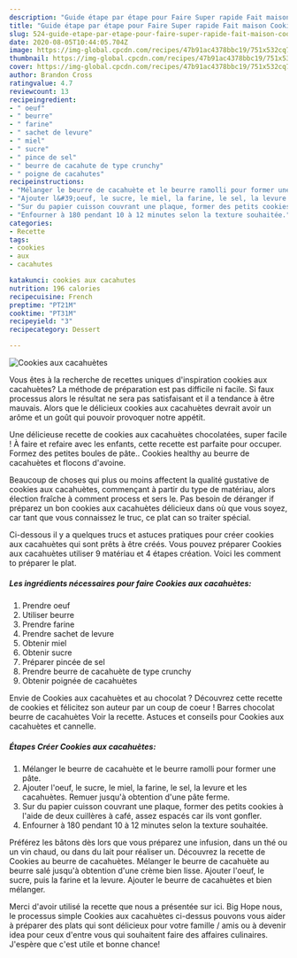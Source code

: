 ```yaml
---
description: "Guide étape par étape pour Faire Super rapide Fait maison Cookies aux cacahuètes"
title: "Guide étape par étape pour Faire Super rapide Fait maison Cookies aux cacahuètes"
slug: 524-guide-etape-par-etape-pour-faire-super-rapide-fait-maison-cookies-aux-cacahuetes
date: 2020-08-05T10:44:05.704Z
image: https://img-global.cpcdn.com/recipes/47b91ac4378bbc19/751x532cq70/cookies-aux-cacahuetes-photo-principale-de-la-recette.jpg
thumbnail: https://img-global.cpcdn.com/recipes/47b91ac4378bbc19/751x532cq70/cookies-aux-cacahuetes-photo-principale-de-la-recette.jpg
cover: https://img-global.cpcdn.com/recipes/47b91ac4378bbc19/751x532cq70/cookies-aux-cacahuetes-photo-principale-de-la-recette.jpg
author: Brandon Cross
ratingvalue: 4.7
reviewcount: 13
recipeingredient:
- " oeuf"
- " beurre"
- " farine"
- " sachet de levure"
- " miel"
- " sucre"
- " pince de sel"
- " beurre de cacahute de type crunchy"
- " poigne de cacahutes"
recipeinstructions:
- "Mélanger le beurre de cacahuète et le beurre ramolli pour former une pâte."
- "Ajouter l&#39;oeuf, le sucre, le miel, la farine, le sel, la levure et les cacahuètes. Remuer jusqu&#39;à obtention d&#39;une pâte ferme."
- "Sur du papier cuisson couvrant une plaque, former des petits cookies à l&#39;aide de deux cuillères à café, assez espacés car ils vont gonfler."
- "Enfourner à 180 pendant 10 à 12 minutes selon la texture souhaitée."
categories:
- Recette
tags:
- cookies
- aux
- cacahutes

katakunci: cookies aux cacahutes 
nutrition: 196 calories
recipecuisine: French
preptime: "PT21M"
cooktime: "PT31M"
recipeyield: "3"
recipecategory: Dessert

---
```



![Cookies aux cacahuètes](https://img-global.cpcdn.com/recipes/47b91ac4378bbc19/751x532cq70/cookies-aux-cacahuetes-photo-principale-de-la-recette.jpg)

Vous êtes à la recherche de recettes uniques d'inspiration cookies aux cacahuètes? La méthode de préparation est pas difficile ni facile. Si faux processus alors le résultat ne sera pas satisfaisant et il a tendance à être mauvais. Alors que le délicieux cookies aux cacahuètes devrait avoir un arôme et un goût qui pouvoir provoquer notre appétit.

Une délicieuse recette de cookies aux cacahuètes chocolatées, super facile ! À faire et refaire avec les enfants, cette recette est parfaite pour occuper. Formez des petites boules de pâte.. Cookies healthy au beurre de cacahuètes et flocons d&#39;avoine.

Beaucoup de choses qui plus ou moins affectent la qualité gustative de cookies aux cacahuètes, commençant à partir du type de matériau, alors élection fraîche à comment process et sers le. Pas besoin de déranger if préparez un bon cookies aux cacahuètes délicieux dans où que vous soyez, car tant que vous connaissez le truc, ce plat can so traiter spécial.


Ci-dessous il y a quelques trucs et astuces pratiques pour créer cookies aux cacahuètes qui sont prêts à être créés. Vous pouvez préparer Cookies aux cacahuètes utiliser 9 matériau et 4 étapes création. Voici les comment to préparer le plat.

<!--inarticleads1-->

##### Les ingrédients nécessaires pour faire Cookies aux cacahuètes:

1. Prendre  oeuf
1. Utiliser  beurre
1. Prendre  farine
1. Prendre  sachet de levure
1. Obtenir  miel
1. Obtenir  sucre
1. Préparer  pincée de sel
1. Prendre  beurre de cacahuète de type crunchy
1. Obtenir  poignée de cacahuètes


Envie de Cookies aux cacahuètes et au chocolat ? Découvrez cette recette de cookies et félicitez son auteur par un coup de coeur ! Barres chocolat beurre de cacahuètes Voir la recette. Astuces et conseils pour Cookies aux cacahuètes et cannelle. 

<!--inarticleads2-->

##### Étapes Créer Cookies aux cacahuètes:

1. Mélanger le beurre de cacahuète et le beurre ramolli pour former une pâte.
1. Ajouter l&#39;oeuf, le sucre, le miel, la farine, le sel, la levure et les cacahuètes. Remuer jusqu&#39;à obtention d&#39;une pâte ferme.
1. Sur du papier cuisson couvrant une plaque, former des petits cookies à l&#39;aide de deux cuillères à café, assez espacés car ils vont gonfler.
1. Enfourner à 180 pendant 10 à 12 minutes selon la texture souhaitée.


Préférez les bâtons dès lors que vous préparez une infusion, dans un thé ou un vin chaud, ou dans du lait pour réaliser un. Découvrez la recette de Cookies au beurre de cacahuètes. Mélanger le beurre de cacahuète au beurre salé jusqu&#39;à obtention d&#39;une crème bien lisse. Ajouter l&#39;oeuf, le sucre, puis la farine et la levure. Ajouter le beurre de cacahuètes et bien mélanger. 


Merci d'avoir utilisé la recette que nous a présentée sur ici. Big Hope nous, le processus simple Cookies aux cacahuètes ci-dessus pouvons vous aider à préparer des plats qui sont délicieux pour votre famille / amis ou à devenir idea pour ceux d'entre vous qui souhaitent faire des affaires culinaires. J'espère que c'est utile et bonne chance!
